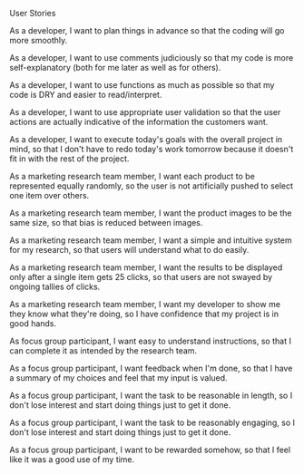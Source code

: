 User Stories

As a developer, I want to plan things in advance so that the coding will go more smoothly.

As a developer, I want to use comments judiciously so that my code is more self-explanatory (both for me later as well as for others).

As a developer, I want to use functions as much as possible so that my code is DRY and easier to read/interpret.

As a developer, I want to use appropriate user validation so that the user actions are actually indicative of the information the customers want.

As a developer, I want to execute today's goals with the overall project in mind, so that I don't have to redo today's work tomorrow because it doesn't fit in with the rest of the project.

As a marketing research team member, I want each product to be represented equally randomly, so the user is not artificially pushed to select one item over others.

As a marketing research team member, I want the product images to be the same size, so that bias is reduced between images.

As a marketing research team member, I want a simple and intuitive system for my research, so that users will understand what to do easily.

As a marketing research team member, I want the results to be displayed only after a single item gets 25 clicks, so that users are not swayed by ongoing tallies of clicks.

As a marketing research team member, I want my developer to show me they know what they're doing, so I have confidence that my project is in good hands.

As focus group participant, I want easy to understand instructions, so that I can complete it as intended by the research team.

As a focus group participant, I want feedback when I'm done, so that I have a summary of my choices and feel that my input is valued.

As a focus group participant, I want the task to be reasonable in length, so I don't lose interest and start doing things just to get it done.

As a focus group participant, I want the task to be reasonably engaging, so I don't lose interest and start doing things just to get it done.

As a focus group participant, I want to be rewarded somehow, so that I feel like it was a good use of my time. 
